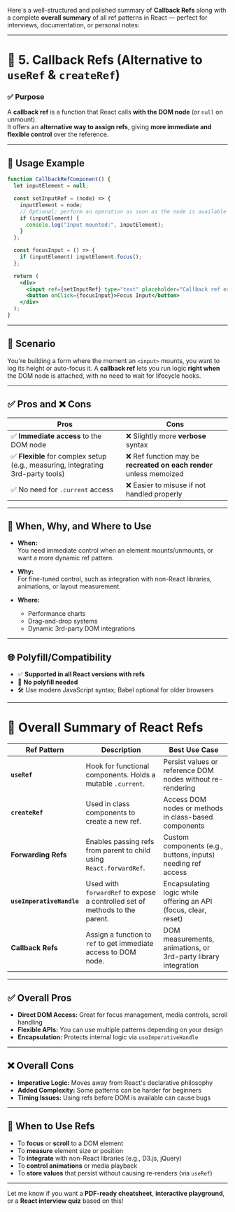 Here's a well-structured and polished summary of **Callback Refs** along with a complete **overall summary** of all ref patterns in React — perfect for interviews, documentation, or personal notes:

---

# 🔁 5. Callback Refs (Alternative to `useRef` & `createRef`)

### ✅ **Purpose**
A **callback ref** is a function that React calls **with the DOM node** (or `null` on unmount).  
It offers an **alternative way to assign refs**, giving **more immediate and flexible control** over the reference.

---

## 🔧 Usage Example

```jsx
function CallbackRefComponent() {
  let inputElement = null;

  const setInputRef = (node) => {
    inputElement = node;
    // Optional: perform an operation as soon as the node is available
    if (inputElement) {
      console.log("Input mounted:", inputElement);
    }
  };

  const focusInput = () => {
    if (inputElement) inputElement.focus();
  };

  return (
    <div>
      <input ref={setInputRef} type="text" placeholder="Callback ref example" />
      <button onClick={focusInput}>Focus Input</button>
    </div>
  );
}
```

---

## 📖 Scenario

You're building a form where the moment an `<input>` mounts, you want to log its height or auto-focus it. A **callback ref** lets you run logic **right when** the DOM node is attached, with no need to wait for lifecycle hooks.

---

## ✅ Pros and ❌ Cons

| Pros | Cons |
|------|------|
| ✅ **Immediate access** to the DOM node | ❌ Slightly more **verbose** syntax |
| ✅ **Flexible** for complex setup (e.g., measuring, integrating 3rd-party tools) | ❌ Ref function may be **recreated on each render** unless memoized |
| ✅ No need for `.current` access | ❌ Easier to misuse if not handled properly |

---

## 📌 When, Why, and Where to Use

- **When:**  
  You need immediate control when an element mounts/unmounts, or want a more dynamic ref pattern.

- **Why:**  
  For fine-tuned control, such as integration with non-React libraries, animations, or layout measurement.

- **Where:**  
  - Performance charts  
  - Drag-and-drop systems  
  - Dynamic 3rd-party DOM integrations

---

## 🌐 Polyfill/Compatibility

- ✅ **Supported in all React versions with refs**
- 🚫 **No polyfill needed**
- 🛠 Use modern JavaScript syntax; Babel optional for older browsers

---

# 🧠 Overall Summary of React Refs

| Ref Pattern | Description | Best Use Case |
|-------------|-------------|----------------|
| **`useRef`** | Hook for functional components. Holds a mutable `.current`. | Persist values or reference DOM nodes without re-rendering |
| **`createRef`** | Used in class components to create a new ref. | Access DOM nodes or methods in class-based components |
| **Forwarding Refs** | Enables passing refs from parent to child using `React.forwardRef`. | Custom components (e.g., buttons, inputs) needing ref access |
| **`useImperativeHandle`** | Used with `forwardRef` to expose a controlled set of methods to the parent. | Encapsulating logic while offering an API (focus, clear, reset) |
| **Callback Refs** | Assign a function to `ref` to get immediate access to DOM node. | DOM measurements, animations, or 3rd-party library integration |

---

## ✅ Overall Pros

- **Direct DOM Access:** Great for focus management, media controls, scroll handling
- **Flexible APIs:** You can use multiple patterns depending on your design
- **Encapsulation:** Protects internal logic via `useImperativeHandle`

---

## ❌ Overall Cons

- **Imperative Logic:** Moves away from React's declarative philosophy
- **Added Complexity:** Some patterns can be harder for beginners
- **Timing Issues:** Using refs before DOM is available can cause bugs

---

## 📌 When to Use Refs

- To **focus** or **scroll** to a DOM element
- To **measure** element size or position
- To **integrate** with non-React libraries (e.g., D3.js, jQuery)
- To **control animations** or media playback
- To **store values** that persist without causing re-renders (via `useRef`)

---

Let me know if you want a **PDF-ready cheatsheet**, **interactive playground**, or a **React interview quiz** based on this!